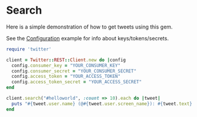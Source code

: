 # Search

Here is a simple demonstration of how to get tweets using this gem. 

See the [Configuration][] example for info about keys/tokens/secrets. 

[Configuration]: https://github.com/sferik/twitter/blob/master/examples/Configuration.md

```ruby
require 'twitter'

client = Twitter::REST::Client.new do |config
  config.consumer_key = "YOUR_CONSUMER_KEY"
  config.consumer_secret = "YOUR_CONSUMER_SECRET"
  config.access_token = "YOUR_ACCESS_TOKEN"
  config.access_token_secret = "YOUR_ACCESS_SECRET"
end

client.search("#helloworld", :count => 10).each do |tweet| 
  puts "#{tweet.user.name} (@#{tweet.user.screen_name}): #{tweet.text} [Created #{tweet.created_at}]"
end
```
